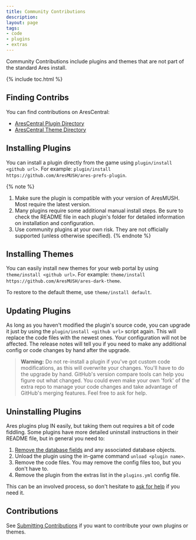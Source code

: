 ```yaml
---
title: Community Contributions
description: 
layout: page
tags:
- code
- plugins
- extras
---
```


Community Contributions include plugins and themes that are not part of the standard Ares install.

{% include toc.html %}

## Finding Contribs

You can find contributions on AresCentral:

* [AresCentral Plugin Directory](https://arescentral.aresmush.com/plugins)
* [AresCentral Theme Directory](https://arescentral.aresmush.com/themes)

## Installing Plugins

You can install a plugin directly from the game using `plugin/install <github url>`. For example:  `plugin/install https://github.com/AresMUSH/ares-prefs-plugin`.

{% note %} 
1. Make sure the plugin is compatible with your version of AresMUSH.  Most require the latest version.
2. Many plugins require some additional manual install steps.  Be sure to check the README file in each plugin's folder for detailed information on installation and configuration.
3. Use community plugins at your own risk. They are not officially supported (unless otherwise specified).
{% endnote %}

## Installing Themes

You can easily install new themes for your web portal by using `theme/install <github url>`. For example: `theme/install https://github.com/AresMUSH/ares-dark-theme`.
  
To restore to the default theme, use `theme/install default`.

## Updating Plugins

As long as you haven't modified the plugin's source code, you can upgrade it just by using the `plugin/install <github url>` script again.  This will replace the code files with the newest ones.  Your configuration will not be affected.  The release notes will tell you if you need to make any additional config or code changes by hand after the upgrade.

> <i class="fa fa-exclamation-triangle"></i> **Warning:** Do not re-install a plugin if you've got custom code modifications, as this will overwrite your changes. You'll have to do the upgrade by hand.  GitHub's version compare tools can help you figure out what changed. You could even make your own 'fork' of the extra repo to manage your code changes and take advantage of GitHub's merging features. Feel free to ask for help.

## Uninstalling Plugins

Ares plugins plug IN easily, but taking them out requires a bit of code fiddling. Some plugins have more detailed uninstall instructions in their README file, but in general you need to:

1. [Remove the database fields](/tutorials/code/remove-field.html) and any associated database objects.
2. Unload the plugin using the in-game command `unload <plugin name>`.
3. Remove the code files.  You may remove the config files too, but you don't have to.
4. Remove the plugin from the extras list in the `plugins.yml` config file.

This can be an involved process, so don't hesitate to [ask for help](/feedback.html) if you need it.

## Contributions

See [Submitting Contributions](/tutorials/code/extra-contribs.html) if you want to contribute your own plugins or themes.